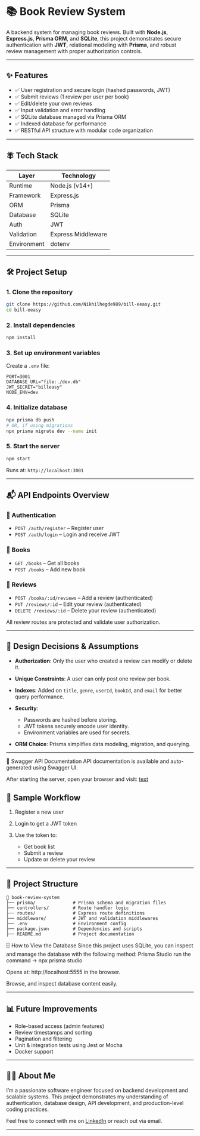 # 📚 Book Review System

A backend system for managing book reviews. Built with **Node.js**, **Express.js**, **Prisma ORM**, and **SQLite**, this project demonstrates secure authentication with **JWT**, relational modeling with **Prisma**, and robust review management with proper authorization controls.

---

## ✨ Features

* ✅ User registration and secure login (hashed passwords, JWT)
* ✅ Submit reviews (1 review per user per book)
* ✅ Edit/delete your own reviews
* ✅ Input validation and error handling
* ✅ SQLite database managed via Prisma ORM
* ✅ Indexed database for performance
* ✅ RESTful API structure with modular code organization

---

## 🪰 Tech Stack

| Layer       | Technology         |
| ----------- | ------------------ |
| Runtime     | Node.js (v14+)     |
| Framework   | Express.js         |
| ORM         | Prisma             |
| Database    | SQLite             |
| Auth        | JWT                |
| Validation  | Express Middleware |
| Environment | dotenv             |

---

## 🛠️ Project Setup

### 1. Clone the repository

```bash
git clone https://github.com/Nikhilhegde989/bill-eeasy.git
cd bill-eeasy
```

### 2. Install dependencies

```bash
npm install
```

### 3. Set up environment variables

Create a `.env` file:

```env
PORT=3001
DATABASE_URL="file:./dev.db"
JWT_SECRET="billeasy"
NODE_ENV=dev
```

### 4. Initialize database

```bash
npx prisma db push
# OR, if using migrations
npx prisma migrate dev --name init
```

### 5. Start the server

```bash
npm start
```

Runs at: `http://localhost:3001`

---

## 📬 API Endpoints Overview

### 📌 Authentication

* `POST /auth/register` – Register user
* `POST /auth/login` – Login and receive JWT

### 📌 Books

* `GET /books` – Get all books
* `POST /books` – Add new book

### 📌 Reviews

* `POST /books/:id/reviews` – Add a review (authenticated)
* `PUT /reviews/:id` – Edit your review (authenticated)
* `DELETE /reviews/:id` – Delete your review (authenticated)

All review routes are protected and validate user authorization.

---

## 🎯 Design Decisions & Assumptions

* **Authorization**: Only the user who created a review can modify or delete it.
* **Unique Constraints**: A user can only post one review per book.
* **Indexes**: Added on `title`, `genre`, `userId`, `bookId`, and `email` for better query performance.
* **Security**:

  * Passwords are hashed before storing.
  * JWT tokens securely encode user identity.
  * Environment variables are used for secrets.
* **ORM Choice**: Prisma simplifies data modeling, migration, and querying.

---
📜 Swagger API Documentation
API documentation is available and auto-generated using Swagger UI.

After starting the server, open your browser and visit:
[text](http://localhost:3001/api-docs)


## 🧪 Sample Workflow

1. Register a new user
2. Login to get a JWT token
3. Use the token to:

   * Get book list
   * Submit a review
   * Update or delete your review


---

## 📂 Project Structure

```
📆 book-review-system
├── prisma/              # Prisma schema and migration files
├── controllers/         # Route handler logic
├── routes/              # Express route definitions
├── middleware/          # JWT and validation middlewares
├── .env                 # Environment config
├── package.json         # Dependencies and scripts
├── README.md            # Project documentation
```

🗄️ How to View the Database
Since this project uses SQLite, you can inspect and manage the database with the following method:
Prisma Studio
run the command -> npx prisma studio

Opens at: http://localhost:5555 in the browser.

Browse, and inspect database content easily.

---

## 📊 Future Improvements

* Role-based access (admin features)
* Review timestamps and sorting
* Pagination and filtering
* Unit & integration tests using Jest or Mocha
* Docker support

---

## 👨‍💼 About Me

I’m a passionate software engineer focused on backend development and scalable systems. This project demonstrates my understanding of authentication, database design, API development, and production-level coding practices.

Feel free to connect with me on [LinkedIn](https://www.linkedin.com/in/nikhilhegde989/) or reach out via email.

---


